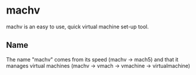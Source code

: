 # machv

machv is an easy to use, quick virtual machine set-up tool.

## Name

The name "machv" comes from its speed (machv -> mach5) and that it manages virtual machines (machv -> vmach -> vmachine -> virtualmachine)
